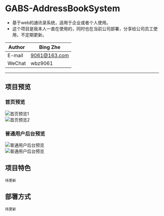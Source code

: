 # GABS-AddressBookSystem
* 基于web的通讯录系统，适用于企业或者个人使用。
* 这个项目是我本人一直在使用的，同时也在当前公司部署，分享给公司员工使用，不定期更新。

|Author|Bing Zhe|
|---|---
|E-mail|9061@163.com
|WeChat|wbz9061

****

## 项目预览
### 首页预览
![首页预览1](https://github.com/manier13579/GABS-AddressBookSystem/raw/master/images/readme1.png)  
![首页预览2](https://github.com/manier13579/GABS-AddressBookSystem/raw/master/images/readme2.png)  
### 普通用户后台预览
![普通用户后台预览](https://github.com/manier13579/GABS-AddressBookSystem/raw/master/images/readme3.png)  
![普通用户后台预览](https://github.com/manier13579/GABS-AddressBookSystem/raw/master/images/readme4.png)  
## 项目特色
    待更新
    
## 部署方式
    待更新

